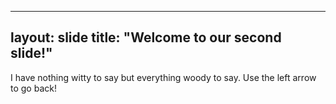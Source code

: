 ---
layout: slide
title: "Welcome to our second slide!"
--
I have nothing witty to say but everything woody to say.
Use the left arrow to go back!
